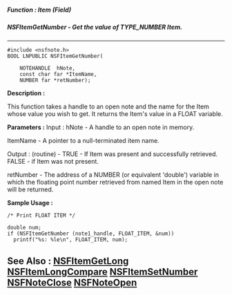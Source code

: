 ##### Function : Item (Field)
##### NSFItemGetNumber - Get the value of  TYPE_NUMBER Item.
---
```
#include <nsfnote.h>
BOOL LNPUBLIC NSFItemGetNumber(

	NOTEHANDLE  hNote,
	const char far *ItemName,
	NUMBER far *retNumber);
```
**Description :**

This function takes a handle to an open note and the name for the Item whose 
value you wish to get.  It returns the Item's value in a FLOAT variable.

**Parameters :**
Input :
hNote  -  A handle to an open note in memory.

ItemName  -  A pointer to a null-terminated item name.

Output :
(routine)  -  TRUE - If Item was present and successfully retrieved.  FALSE  - if Item was not present.


retNumber  -  The address of a NUMBER (or equivalent 'double') variable in which the floating point number retrieved from named Item in the open note will be returned.


**Sample Usage :**
```
/* Print FLOAT ITEM */

double num;
if (NSFItemGetNumber (note1_handle, FLOAT_ITEM, &num))
  printf("%s: %le\n", FLOAT_ITEM, num);
```
**See Also :**
[NSFItemGetLong](/reference/Func/NSFItemGetLong)
[NSFItemLongCompare](/reference/Func/NSFItemLongCompare)
[NSFItemSetNumber](/reference/Func/NSFItemSetNumber)
[NSFNoteClose](/reference/Func/NSFNoteClose)
[NSFNoteOpen](/reference/Func/NSFNoteOpen)
---
